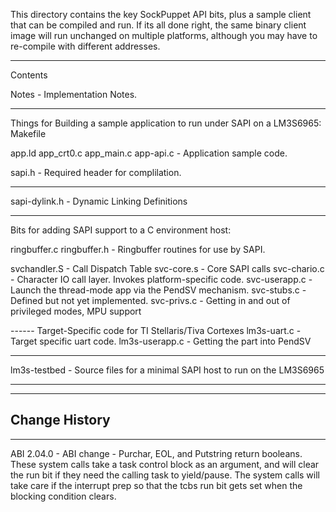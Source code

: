 This directory contains the key SockPuppet API bits, plus a sample
client that can be compiled and run.  If its all done right, the same
binary client image will run unchanged on multiple platforms, although
you may have to re-compile with different addresses.

----------------------
Contents

Notes - Implementation Notes.

------
Things for Building a sample application to run under SAPI on a LM3S6965:
Makefile 

app.ld app_crt0.c app_main.c app-api.c - Application sample code.

sapi.h - Required header for complilation.

------
sapi-dylink.h - Dynamic Linking Definitions 

------
Bits for adding SAPI support to a C environment host:

ringbuffer.c ringbuffer.h - Ringbuffer routines for use by SAPI.

svchandler.S - Call Dispatch Table
svc-core.s - Core SAPI calls
svc-chario.c - Character IO call layer.  Invokes platform-specific code.
svc-userapp.c - Launch the thread-mode app via the PendSV mechanism.
svc-stubs.c - Defined but not yet implemented.
svc-privs.c - Getting in and out of privileged modes, MPU support

------ Target-Specific code for TI Stellaris/Tiva Cortexes
lm3s-uart.c - Target specific uart code.
lm3s-userapp.c - Getting the part into PendSV 

------
lm3s-testbed - Source files for a minimal SAPI host to run on the LM3S6965

---------------------------------------------------------------------------------
---------------------------------------------------------------------------------
Change History 
---------------------------------------------------------------------------------
---------------------------------------------------------------------------------

ABI 2.04.0 - ABI change - Purchar, EOL, and Putstring return booleans.
 These system calls take a task control block as an argument, and will clear
 the run bit if they need the calling task to yield/pause.   The system
 calls will take care if the interrupt prep so that the tcbs run bit gets
 set when the blocking condition clears.




